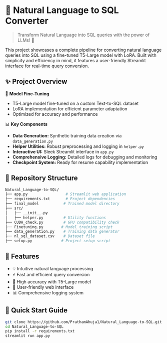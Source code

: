 # 🔄 Natural Language to SQL Converter
> Transform Natural Language into SQL queries with the power of LLMs! 🚀

This project showcases a complete pipeline for converting natural language queries into SQL using a fine-tuned T5-Large model with LoRA. Built with simplicity and efficiency in mind, it features a user-friendly Streamlit interface for real-time query conversion.

## ✨ Project Overview

🤖 **Model Fine-Tuning**
- T5-Large model fine-tuned on a custom Text-to-SQL dataset
- LoRA implementation for efficient parameter adaptation
- Optimized for accuracy and performance

📊 **Key Components**
- **Data Generation:** Synthetic training data creation via `data_generation.py`
- **Helper Utilities:** Robust preprocessing and logging in `helper.py`
- **Interactive UI:** Sleek Streamlit interface in `app.py`
- **Comprehensive Logging:** Detailed logs for debugging and monitoring
- **Checkpoint System:** Ready for resume capability implementation

## 📁 Repository Structure
```bash
Natural_Language-to-SQL/
├── app.py                 # Streamlit web application
├── requirements.txt       # Project dependencies
├── final_model           # Trained model directory
├── src/
│   ├── __init__.py
│   ├── helper.py         # Utility functions
├── CUDA_check.py         # GPU compatibility check
├── Finetuning.py        # Model training script
├── data_generation.py    # Training data generator
├── nl_sql_dataset.csv    # Dataset file
├── setup.py             # Project setup script
```

## 🌟 Features

- 💡 Intuitive natural language processing
- ⚡ Fast and efficient query conversion
- 🎯 High accuracy with T5-Large model
- 📱 User-friendly web interface
- 📊 Comprehensive logging system

## 🚀 Quick Start Guide

```bash
git clone https://github.com/PrathamAhuja1/Natural_Language-to-SQL.git
cd Natural_Language-to-SQL
pip install -r requirements.txt
streamlit run app.py
```

